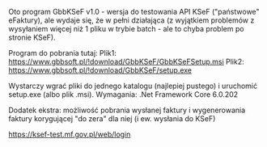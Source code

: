 ﻿Oto program GbbKSeF v1.0 - wersja do testowania API KSeF ("państwowe" eFaktury), ale wydaje się, że w pełni działająca (z wyjątkiem problemów z wysyłaniem więcej niż 1 pliku w trybie batch - ale to chyba problem po stronie KSeF).

Program do pobrania tutaj:
Plik1: https://www.gbbsoft.pl/!download/GbbKSeF/GbbKSeFSetup.msi
Plik2: https://www.gbbsoft.pl/!download/GbbKSeF/setup.exe

Wystarczy wgrać pliki do jednego katalogu (najlepiej pustego) i uruchomić setup.exe (albo plik .msi).
Wymagania: .Net Framework Core 6.0.202

Dodatek ekstra: możliwość pobrania wysłanej faktury i wygenerowania faktury korygującej "do zera" dla niej (i ew. wysłania do KSeF)

https://ksef-test.mf.gov.pl/web/login

